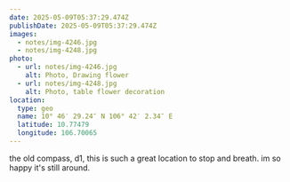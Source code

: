 ```yaml
---
date: 2025-05-09T05:37:29.474Z
publishDate: 2025-05-09T05:37:29.474Z
images:
  - notes/img-4246.jpg
  - notes/img-4248.jpg
photo:
  - url: notes/img-4246.jpg
    alt: Photo, Drawing flower
  - url: notes/img-4248.jpg
    alt: Photo, table flower decoration
location:
  type: geo
  name: 10° 46′ 29.24″ N 106° 42′ 2.34″ E
  latitude: 10.77479
  longitude: 106.70065
---
```


the old compass, d1, this is such a great location to stop and breath. im so happy it's still around. 
